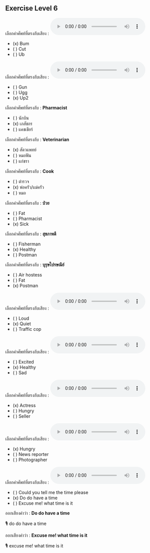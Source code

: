 ## Exercise Level 6

เลือกคำศัพท์ที่ตรงกับเสียง :  ![](/media/audio/bum.mp3) 
 - (x) Bum
 - ( ) Cut
 - ( ) Ub


เลือกคำศัพท์ที่ตรงกับเสียง :  ![](/media/audio/up2.mp3) 
 - ( ) Gun
 - ( ) Ugg
 - (x) Up2


 เลือกคำศัพท์ที่ตรงกับ : **Pharmacist**
 - ( ) นักบิน
 - (x) เภสัชกร
 - ( ) แคชเชียร์

 เลือกคำศัพท์ที่ตรงกับ : **Veterinarian**
 - (x) สัตวแพทย์
 - ( ) หมอฟัน
 - ( ) แก่ชรา

 เลือกคำศัพท์ที่ตรงกับ : **Cook**
 - ( ) ตํารวจ
 - (x) พ่อครัว/แม่ครัว
 - ( ) หมอ

 เลือกคำศัพท์ที่ตรงกับ : **ป่วย**
 - ( ) Fat
 - ( ) Pharmacist
 - (x) Sick

 เลือกคำศัพท์ที่ตรงกับ : **สุขภาพดี**
 - ( ) Fisherman
 - (x) Healthy
 - ( ) Postman

 เลือกคำศัพท์ที่ตรงกับ : **บุรุษไปรษณีย์**
 - ( ) Air hostess
 - ( ) Fat
 - (x) Postman

เลือกคำศัพท์ที่ตรงกับเสียง :  ![](/media/audio/quiet.mp3) 
 - ( ) Loud
 - (x) Quiet
 - ( ) Traffic cop


เลือกคำศัพท์ที่ตรงกับเสียง :  ![](/media/audio/healthy.mp3) 
 - ( ) Excited
 - (x) Healthy
 - ( ) Sad


เลือกคำศัพท์ที่ตรงกับเสียง :  ![](/media/audio/actress.mp3) 
 - (x) Actress
 - ( ) Hungry
 - ( ) Seller


เลือกคำศัพท์ที่ตรงกับเสียง :  ![](/media/audio/hungry.mp3) 
 - (x) Hungry
 - ( ) News reporter
 - ( ) Photographer


เลือกคำศัพท์ที่ตรงกับเสียง :  ![](/media/audio/Do&#x20;do&#x20;have&#x20;a&#x20;time.mp3) 
 - ( ) Could you tell me the time please
 - (x) Do do have a time
 - ( ) Excuse me! what time is it

ออกเสียงคำว่า : **Do do have a time** 

🎙️ do do have a time

ออกเสียงคำว่า : **Excuse me! what time is it** 

🎙️ excuse me! what time is it


